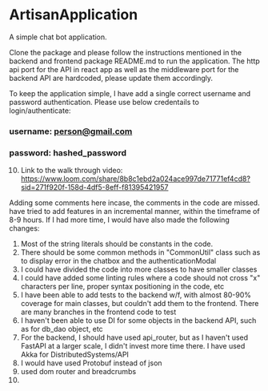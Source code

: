 # ArtisanApplication
A simple chat bot application.

Clone the package and please follow the instructions mentioned in the backend and frontend package README.md to run the application.
The http api port for the API in react app as well as the middleware port for the backend API are hardcoded, please update them accordingly.

To keep the application simple, I have add a single correct username and password authentication.
Please use below credentails to login/authenticate:

### username: person@gmail.com
### password: hashed_password

10. Link to the walk through video: https://www.loom.com/share/8b8c1ebd2a024ace997de71771ef4cd8?sid=271f920f-158d-4df5-8eff-f81395421957



Adding some comments here incase, the comments in the code are missed.
 have tried to add features in an incremental manner, within the timeframe of 8-9 hours. If I had more time, I would have also made the following changes:

1. Most of the string literals should be constants in the code.
2. There should be some common methods in "CommonUtil" class such as to display error in the chatbox and the authenticationModal
3. I could have divided the code into more classes to have smaller classes
4. I could have added some linting rules where a code should not cross "x" characters per line, proper syntax positioning in the code, etc
5. I have been able to add tests to the backend w/f, with almost 80-90% coverage for main classes, but couldn't add them to the frontend. There are many branches in the frontend code to test
6. I haven't been able to use DI for some objects in the backend API, such as for db_dao object, etc
7. For the backend, I should have used api_router, but as I haven't used FastAPI at a larger scale, I didn't invest more time there. I have used Akka for DistributedSystems/API
8. I would have used Protobuf instead of json
9. used dom router and breadcrumbs
10.
